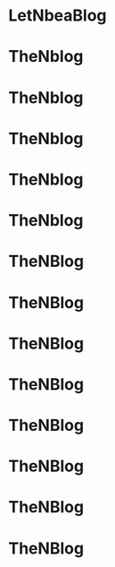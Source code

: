 # LetNbeaBlog
# TheNblog
# TheNblog
# TheNblog
# TheNblog
# TheNblog
# TheNBlog
# TheNBlog
# TheNBlog
# TheNBlog
# TheNBlog
# TheNBlog
# TheNBlog
# TheNBlog
